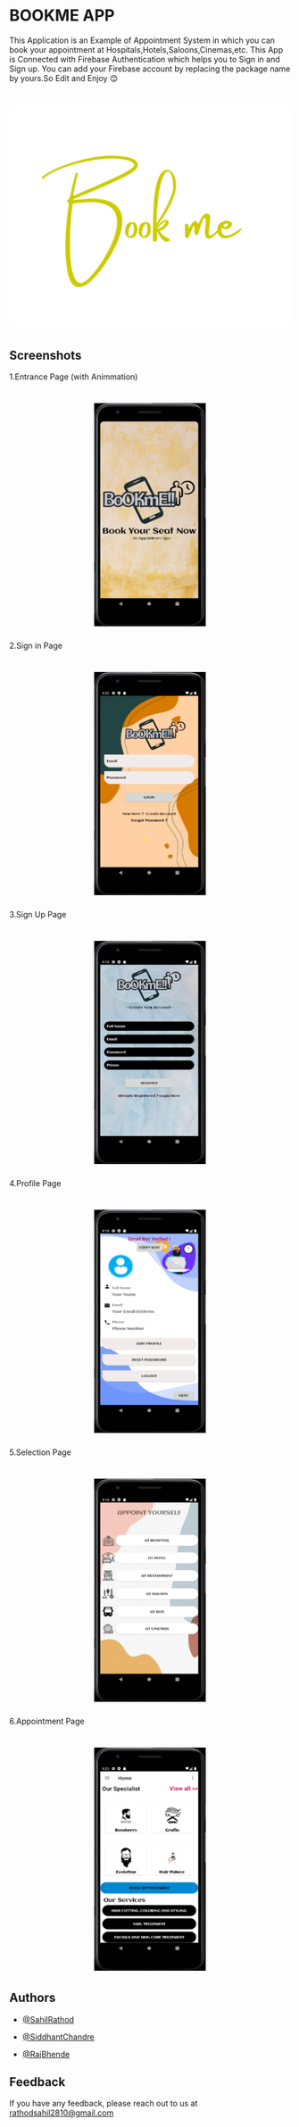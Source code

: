 
# BOOKME APP

This Application is an Example of Appointment System in which you can book your appointment at Hospitals,Hotels,Saloons,Cinemas,etc.
This App is Connected with Firebase Authentication which helps you to Sign in and Sign up.
You can add your Firebase account by replacing the package name by yours.So Edit and Enjoy 😊 

<h1 align="center"> <img  src = "https://raw.githubusercontent.com/Sahil-Rathod/BOOKME-App/main/BOOKME%20App/app/src/main/res/drawable/logo.jpg"  height ="400px" width="600px"></h1>
    

## Screenshots

1.Entrance Page (with Animmation)

<h1 align="center"> <img  src = "https://raw.githubusercontent.com/Sahil-Rathod/BOOKME-App/main/BOOKME%20App/app/src/main/res/drawable/Entrance.png" height ="400px" width="200px" > </h1>


2.Sign in Page

<h1 align="center"> <img  src = "https://raw.githubusercontent.com/Sahil-Rathod/BOOKME-App/main/BOOKME%20App/app/src/main/res/drawable/signin.png" height ="400px" width="200px"> </h1>

3.Sign Up Page 

<h1 align="center"> <img  src = "https://raw.githubusercontent.com/Sahil-Rathod/BOOKME-App/main/BOOKME%20App/app/src/main/res/drawable/signup.png" height ="400px" width="200px"> </h1>

4.Profile Page

<h1 align="center"> <img  src = "https://raw.githubusercontent.com/Sahil-Rathod/BOOKME-App/main/BOOKME%20App/app/src/main/res/drawable/profile.png" height ="400px" width="200px"> </h1>

5.Selection Page

<h1 align="center"> <img  src = "https://raw.githubusercontent.com/Sahil-Rathod/BOOKME-App/main/BOOKME%20App/app/src/main/res/drawable/choose.png" height ="400px" width="200px"> </h1>

6.Appointment Page

<h1 align="center"> <img  src = "https://raw.githubusercontent.com/Sahil-Rathod/BOOKME-App/main/BOOKME%20App/app/src/main/res/drawable/booking%20page.png" height ="400px" width="200px"> </h1>


## Authors

- [@SahilRathod](https://github.com/Sahil-Rathod)

- [@SiddhantChandre](https://github.com/SIDDHANT045)

- [@RajBhende](https://github.com/RajBhende)


  
## Feedback

If you have any feedback, please reach out to us at rathodsahil2810@gmail.com

  
